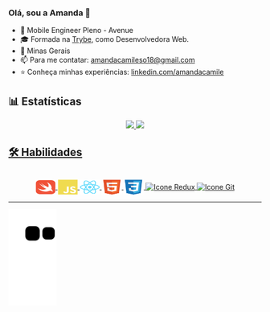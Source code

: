 ### Olá, sou a Amanda 👋

- 🍎 Mobile Engineer Pleno - Avenue
- 🎓 Formada na <a href="https://www.betrybe.com/">Trybe</a>, como Desenvolvedora Web.
- 📍 Minas Gerais
- 📫 Para me contatar: amandacamileso18@gmail.com
- ⭐ Conheça minhas experiências: [linkedin.com/amandacamile](https://www.linkedin.com/in/amandacamile/)

## :bar_chart: Estatísticas
<div align="center">
  <a href="https://github.com/amandacamile">  
  <img height="160em" src="http://github-readme-streak-stats.herokuapp.com?user=amandacamile&theme=dracula&date_format=M%20j%5B%2C%20Y%5D">
  <img height="160em" src="https://github-readme-stats.vercel.app/api?username=amandacamile&show_icons=true&theme=dracula&include_all_commits=true&count_private=true"/>
 </div>
  
## 🛠️ Habilidades
  
<div align="center" style="display: inline_block"><br>
  <img align="center" alt="Icone Swift" height="30" width="40" src="https://raw.githubusercontent.com/devicons/devicon/master/icons/swift/swift-original.svg">
  <img align="center" alt="Icone JavaScript" height="30" width="40" src="https://raw.githubusercontent.com/devicons/devicon/master/icons/javascript/javascript-plain.svg">
  <img align="center" alt="Icone React" height="30" width="40" src="https://raw.githubusercontent.com/devicons/devicon/master/icons/react/react-original.svg">
  <img align="center" alt="Icone HTML" height="30" width="40" src="https://raw.githubusercontent.com/devicons/devicon/master/icons/html5/html5-original.svg">
  <img align="center" alt="Icone CSS" height="30" width="40" src="https://raw.githubusercontent.com/devicons/devicon/master/icons/css3/css3-original.svg">
  <img align="center" alt="Icone Redux" height="30" width="40" src="https://cdn.jsdelivr.net/gh/devicons/devicon/icons/redux/redux-original.svg" />
  <img align="center" alt="Icone Git" height="30" width="40" src="https://cdn.jsdelivr.net/gh/devicons/devicon/icons/git/git-original.svg" />       
</div>

<hr/>
  
  ![Snake animation](https://github.com/amandacamile/amandacamile/blob/output/github-contribution-grid-snake.svg)

